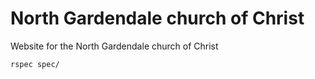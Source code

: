 # North Gardendale church of Christ

Website for the North Gardendale church of Christ

```bash
rspec spec/
```
